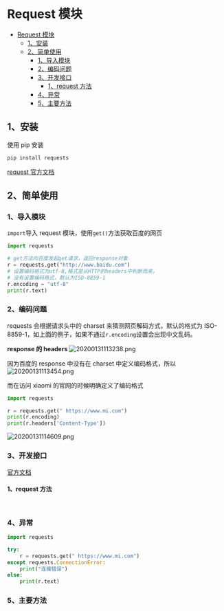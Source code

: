 <!--
 * @Author: your name
 * @Date: 2020-01-31 09:49:27
 * @LastEditTime : 2020-02-11 10:54:54
 * @LastEditors  : Please set LastEditors
 * @Description: In User Settings Edit
 * @FilePath: \VueLearnc:\Users\11346\OneDrive\笔记\PythonLearning\爬虫\RequestModul.md
 -->

# Request 模块

- [Request 模块](#request-%e6%a8%a1%e5%9d%97)
  - [1、安装](#1%e5%ae%89%e8%a3%85)
  - [2、简单使用](#2%e7%ae%80%e5%8d%95%e4%bd%bf%e7%94%a8)
    - [1、导入模块](#1%e5%af%bc%e5%85%a5%e6%a8%a1%e5%9d%97)
    - [2、编码问题](#2%e7%bc%96%e7%a0%81%e9%97%ae%e9%a2%98)
    - [3、开发接口](#3%e5%bc%80%e5%8f%91%e6%8e%a5%e5%8f%a3)
      - [1、request 方法](#1request-%e6%96%b9%e6%b3%95)
    - [4、异常](#4%e5%bc%82%e5%b8%b8)
    - [5、主要方法](#5%e4%b8%bb%e8%a6%81%e6%96%b9%e6%b3%95)

## 1、安装

使用 pip 安装

```cmd
pip install requests
```

[request 官方文档](https://requests.readthedocs.io/zh_CN/latest/)

## 2、简单使用

### 1、导入模块

`import`导入 request 模块，使用`get()`方法获取百度的网页

```python {cmd}
import requests

# get方法向百度发起get请求，返回response对象
r = requests.get("http://www.baidu.com")
# 设置编码格式为utf-8,格式是从HTTP的headers中判断而来，
# 没有设置编码格式，默认为ISO-8859-1
r.encoding = "utf-8"
print(r.text)
```

### 2、编码问题

requests 会根据请求头中的 charset 来猜测网页解码方式，默认的格式为 ISO-8859-1，如上面的例子，如果不通过`r.encoding`设置会出现中文乱码。

**response 的 headers**
![20200131113238.png](https://cdn.jsdelivr.net/gh/1134642046/ImageBed/PythonLearn/20200131113238.png)

因为百度的 response 中没有在 charset 中定义编码格式，所以
![20200131113454.png](https://cdn.jsdelivr.net/gh/1134642046/ImageBed/PythonLearn/20200131113454.png)

而在访问 xiaomi 的官网的时候明确定义了编码格式

```python
import requests

r = requests.get(" https://www.mi.com")
print(r.encoding)
print(r.headers['Content-Type'])
```

![20200131114609.png](https://cdn.jsdelivr.net/gh/1134642046/ImageBed/PythonLearn/20200131114609.png)

### 3、开发接口

[官方文档](https://requests.readthedocs.io/zh_CN/latest/api.html)

#### 1、request 方法

```python {cmd}

```

```python {cmd}

```

### 4、异常

```python {cmd}
import requests

try:
    r = requests.get(" https://www.mi.com")
except requests.ConnectionError:
    print("连接错误")
else:
    print(r.text)
```

### 5、主要方法

```python {cmd}

```

```python {cmd}

```

```python {cmd}

```

```python {cmd}

```

```python {cmd}

```
